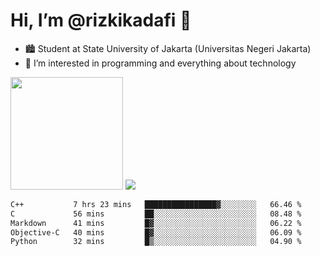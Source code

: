 # Hi, I’m @rizkikadafi 👋
- 🏙 Student at State University of Jakarta (Universitas Negeri Jakarta)
- 👀 I’m interested in programming and everything about technology
<img height="180em" src="https://github-readme-stats.vercel.app/api?username=rizkikadafi&show_icons=true&hide_border=true&&count_private=true&include_all_commits=true" />
<img src="https://github-readme-stats.vercel.app/api/top-langs/?username=rizkikadafi&show_icons=true&hide_border=true&&count_private=true&include_all_commits=true" />

<!--START_SECTION:waka-->

```txt
C++           7 hrs 23 mins   ████████████████▓░░░░░░░░   66.46 %
C             56 mins         ██░░░░░░░░░░░░░░░░░░░░░░░   08.48 %
Markdown      41 mins         █▓░░░░░░░░░░░░░░░░░░░░░░░   06.22 %
Objective-C   40 mins         █▓░░░░░░░░░░░░░░░░░░░░░░░   06.09 %
Python        32 mins         █▒░░░░░░░░░░░░░░░░░░░░░░░   04.90 %
```

<!--END_SECTION:waka-->

<!---
rizkikadafi/rizkikadafi is a ✨ special ✨ repository because its `README.md` (this file) appears on your GitHub profile.
You can click the Preview link to take a look at your changes.
--->
